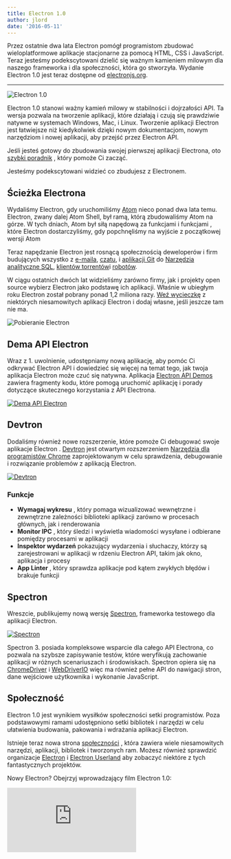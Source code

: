 ```yaml
---
title: Electron 1.0
author: jlord
date: '2016-05-11'
---
```


Przez ostatnie dwa lata Electron pomógł programistom zbudować wieloplatformowe aplikacje stacjonarne za pomocą HTML, CSS i JavaScript. Teraz jesteśmy podekscytowani dzielić się ważnym kamieniem milowym dla naszego frameworka i dla społeczności, która go stworzyła. Wydanie Electron 1.0 jest teraz dostępne od [electronjs.org](https://electronjs.org).

---

![Electron 1.0](https://cloud.githubusercontent.com/assets/378023/15007352/315f5eea-1213-11e6-984e-21f5dab31267.png)

Electron 1.0 stanowi ważny kamień milowy w stabilności i dojrzałości API. Ta wersja pozwala na tworzenie aplikacji, które działają i czują się prawdziwie natywne w systemach Windows, Mac, i Linux. Tworzenie aplikacji Electron jest łatwiejsze niż kiedykolwiek dzięki nowym dokumentacjom, nowym narzędziom i nowej aplikacji, aby przejść przez Electron API.

Jeśli jesteś gotowy do zbudowania swojej pierwszej aplikacji Electrona, oto [szybki poradnik](https://electronjs.org/docs/tutorial/quick-start) , który pomoże Ci zacząć.

Jesteśmy podekscytowani widzieć co zbudujesz z Electronem.

## Ścieżka Electrona

Wydaliśmy Electron, gdy uruchomiliśmy [Atom](https://atom.io) nieco ponad dwa lata temu. Electron, zwany dalej Atom Shell, był ramą, którą zbudowaliśmy Atom na górze. W tych dniach, Atom był siłą napędową za funkcjami i funkcjami , które Electron dostarczyliśmy, gdy popchnęliśmy na wyjście z początkowej wersji Atom

Teraz napędzanie Electron jest rosnącą społecznością deweloperów i firm budujących wszystko z [e-maila](https://nylas.com), [czatu](https://slack.com), i [aplikacji Git](https://www.gitkraken.com) do [Narzędzia analityczne SQL](https://www.wagonhq.com), [klientów torrentów](https://webtorrent.io/desktop)i [robotów](https://www.jibo.com).

W ciągu ostatnich dwóch lat widzieliśmy zarówno firmy, jak i projekty open source wybierz Electron jako podstawę ich aplikacji. Właśnie w ubiegłym roku Electron został pobrany ponad 1,2 miliona razy. [Weź wycieczkę](https://electronjs.org/apps) z niektórych niesamowitych aplikacji Electron i dodaj własne, jeśli jeszcze tam nie ma.

![Pobieranie Electron](https://cloud.githubusercontent.com/assets/378023/15037731/af7e87e0-12d8-11e6-94e2-117c360d0ac9.png)

## Dema API Electron

Wraz z 1. uwolnienie, udostępniamy nową aplikację, aby pomóc Ci odkrywać Electron API i dowiedzieć się więcej na temat tego, jak twoja aplikacja Electron może czuć się natywna. Aplikacja [Electron API Demos](https://github.com/electron/electron-api-demos) zawiera fragmenty kodu, które pomogą uruchomić aplikację i porady dotyczące skutecznego korzystania z API Electrona.

[![Dema API Electron](https://cloud.githubusercontent.com/assets/378023/15138216/590acba4-16c9-11e6-863c-bdb0d3ef3eaa.png)](https://github.com/electron/electron-api-demos)

## Devtron

Dodaliśmy również nowe rozszerzenie, które pomoże Ci debugować swoje aplikacje Electron . [Devtron](https://electronjs.org/devtron) jest otwartym rozszerzeniem [Narzędzia dla programistów Chrome](https://developer.chrome.com/devtools) zaprojektowanym w celu sprawdzenia, debugowanie i rozwiązanie problemów z aplikacją Electron.

[![Devtron](https://cloud.githubusercontent.com/assets/378023/15138217/590c8b06-16c9-11e6-8af6-ef96299e85bc.png)](https://electronjs.org/devtron)

### Funkcje

  * **Wymagaj wykresu** , który pomaga wizualizować wewnętrzne i zewnętrzne zależności biblioteki aplikacji zarówno w procesach głównych, jak i renderowania
  * **Monitor IPC** , który śledzi i wyświetla wiadomości wysyłane i odbierane pomiędzy procesami w aplikacji
  * **Inspektor wydarzeń** pokazujący wydarzenia i słuchaczy, którzy są zarejestrowani w aplikacji w rdzeniu Electron API, takim jak okno, aplikacja i procesy
  * **App Linter** , który sprawdza aplikacje pod kątem zwykłych błędów i brakuje funkcji

## Spectron

Wreszcie, publikujemy nową wersję [Spectron](https://electronjs.org/spectron), frameworka testowego dla aplikacji Electron.

[![Spectron](https://cloud.githubusercontent.com/assets/378023/15138218/590d50c2-16c9-11e6-9b54-2d73729fe189.png)](https://electronjs.org/spectron)

Spectron 3. posiada kompleksowe wsparcie dla całego API Electrona, co pozwala na szybsze zapisywanie testów, które weryfikują zachowanie aplikacji w różnych scenariuszach i środowiskach. Spectron opiera się na [ChromeDriver](https://sites.google.com/a/chromium.org/chromedriver) i [WebDriverIO](http://webdriver.io) więc ma również pełne API do nawigacji stron, dane wejściowe użytkownika i wykonanie JavaScript.

## Społeczność

Electron 1.0 jest wynikiem wysiłków społeczności setki programistów. Poza podstawowymi ramami udostępniono setki bibliotek i narzędzi w celu ułatwienia budowania, pakowania i wdrażania aplikacji Electron.

Istnieje teraz nowa strona [społeczności](https://electronjs.org/community) , która zawiera wiele niesamowitych narzędzi, aplikacji, bibliotek i tworzonych ram. Możesz również sprawdzić organizacje [Electron](https://github.com/electron) i [Electron Userland](https://github.com/electron-userland) aby zobaczyć niektóre z tych fantastycznych projektów.

Nowy Electron? Obejrzyj wprowadzający film Electron 1.0:

<div class="video"><iframe src="https://www.youtube.com/embed/8YP_nOCO-4Q?rel=0" frameborder="0" allowfullscreen></iframe></div>

